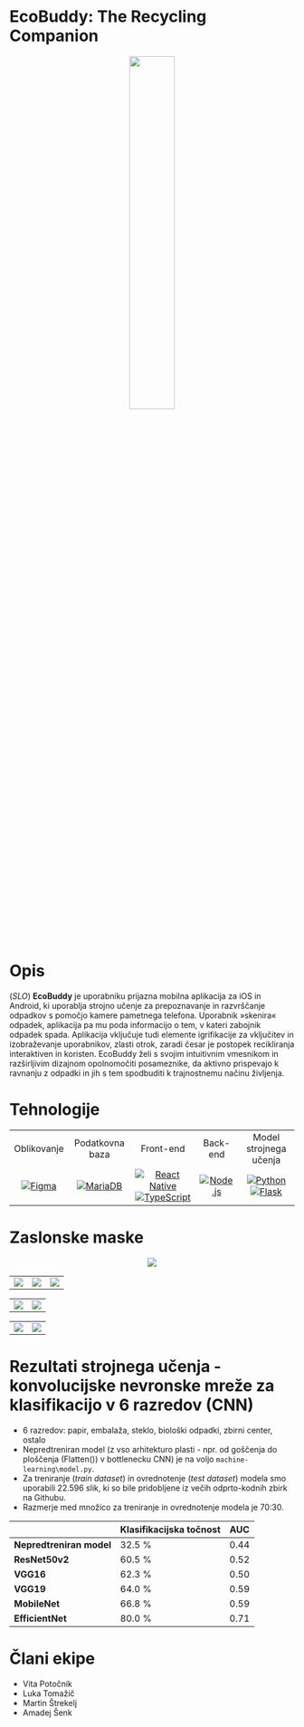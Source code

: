 # EcoBuddy: The Recycling Companion

<p align="center" >
  <img width='40%' heigth='40%' src="https://github.com/BestHack-poggers/besthack-2023/blob/master/images/Character-green_Idle.gif" />
</p>

# Opis
(*SLO*)
**EcoBuddy** je uporabniku prijazna mobilna aplikacija za iOS in Android, ki uporablja strojno učenje za prepoznavanje in razvrščanje odpadkov s pomočjo kamere pametnega telefona. Uporabnik »skenira« odpadek, aplikacija pa mu poda informacijo o tem, v kateri zabojnik odpadek spada. Aplikacija vključuje tudi elemente igrifikacije za vključitev in izobraževanje uporabnikov, zlasti otrok, zaradi česar je postopek recikliranja interaktiven in koristen. EcoBuddy želi s svojim intuitivnim vmesnikom in razširljivim dizajnom opolnomočiti posameznike, da aktivno prispevajo k ravnanju z odpadki in jih s tem spodbuditi k trajnostnemu načinu življenja.

# Tehnologije

<table align="center">
  <tr>
    <td align="center">Oblikovanje</td>
    <td align="center">Podatkovna baza</td>
    <td align="center">Front-end</td>
    <td align="center">Back-end</td>
    <td align="center">Model strojnega učenja</td>
  </tr>
  <tr>
    <td align="center"><a href="https://www.figma.com/file/1r0TNJwrDj8MI69udwR6wL/Hackatons?type=design&node-id=0-1&t=4B1xzulJbqNcGLMo-0"><img src="https://img.shields.io/badge/Figma-F24E1E?style=for-the-badge&logo=figma&logoColor=white" alt="Figma"></a></td>
    <td align="center"><a href="https://mariadb.org/"><img src="https://img.shields.io/badge/MariaDB-003545?style=for-the-badge&logo=mariadb&logoColor=white" alt="MariaDB"></a></td>
    <td align="center"><a href="https://reactnative.dev/"><img src="https://img.shields.io/badge/React_Native-20232A?style=for-the-badge&logo=react&logoColor=61DAFB" alt="React Native"></a> <a href="https://www.typescriptlang.org/"><img src="https://img.shields.io/badge/TypeScript-007ACC?style=for-the-badge&logo=typescript&logoColor=white" alt="TypeScript"></a></td>
    <td align="center"><a href="https://nodejs.org/en"><img src="https://img.shields.io/badge/Node.js-43853D?style=for-the-badge&logo=node.js&logoColor=white" alt="Node.js"></a></td>
    <td align="center"><a href="https://www.python.org/"><img src="https://img.shields.io/badge/Python-3776AB?style=for-the-badge&logo=python&logoColor=white" alt="Python"></a> <a href="https://flask.palletsprojects.com/en/2.3.x/"><img src="https://img.shields.io/badge/Flask-000000?style=for-the-badge&logo=flask&logoColor=white" alt="Flask"></a></td>
  </tr>
</table>

# Zaslonske maske
<p align="center" >
  <img src="https://github.com/BestHack-poggers/besthack-2023/blob/master/images/Selection.png" />
</p>
<table>
  <tr>
    <td><img src="https://github.com/BestHack-poggers/besthack-2023/blob/master/images/Sign-in.png" /></td>
    <td><img src="https://github.com/BestHack-poggers/besthack-2023/blob/master/images/Sign-in-2.png" /></td>
    <td><img src="https://github.com/BestHack-poggers/besthack-2023/blob/master/images/Sign-in-3.png" /></td>
  </tr>
</table>
<table>
  <tr>
    <td><img src="https://github.com/BestHack-poggers/besthack-2023/blob/master/images/Character-customization.png" /></td>
    <td><img src="https://github.com/BestHack-poggers/besthack-2023/blob/master/images/Home-screen-2.png" /></td>
  </tr>
</table>
<table>
  <tr align="center">
    <td><img src="https://github.com/BestHack-poggers/besthack-2023/blob/master/images/Trash%20cans.png" /></td>
    <td><img src="https://github.com/BestHack-poggers/besthack-2023/blob/master/images/Trash%20cans-2.png" /></td>
  </tr>
</table>

# Rezultati strojnega učenja - konvolucijske nevronske mreže za klasifikacijo v 6 razredov (CNN)

* 6 razredov: papir, embalaža, steklo, biološki odpadki, zbirni center, ostalo
* Nepredtreniran model (z vso arhitekturo plasti - npr. od goščenja do ploščenja (Flatten()) v bottlenecku CNN) je na voljo ```machine-learning\model.py```.
* Za treniranje (*train dataset*) in ovrednotenje (*test dataset*) modela smo uporabili 22.596 slik, ki so bile pridobljene iz večih odprto-kodnih zbirk na Githubu.
* Razmerje med množico za treniranje in ovrednotenje modela je 70:30.

|  | Klasifikacijska točnost | AUC |
| ---------------|----------------|-----------------|
| **Nepredtreniran model** | 32.5 % | 0.44  |
| **ResNet50v2** | 60.5 % | 0.52  |
| **VGG16** | 62.3 % | 0.50 |
| **VGG19** | 64.0 % | 0.59  |
| **MobileNet** | 66.8 % | 0.59  |
| **EfficientNet** | 80.0 % | 0.71  |

# Člani ekipe

* Vita Potočnik
* Luka Tomažič
* Martin  Štrekelj
* Amadej Šenk
